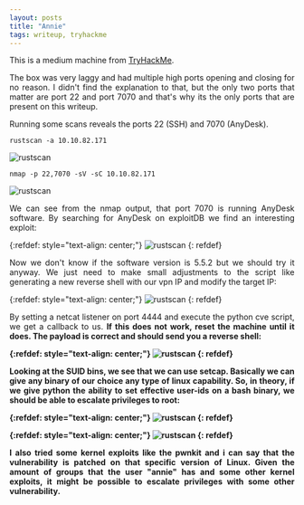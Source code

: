 ```yaml
---
layout: posts
title: "Annie"
tags: writeup, tryhackme
---
```


This is a medium machine from [TryHackMe](https://tryhackme.com/room/annie).

<p style='text-align: justify;'>
The box was very laggy and had multiple high ports opening and closing for no reason. I didn't find the explanation to that, but the only two ports that matter are port 22 and port 7070 and that's why its the only ports that are present on this writeup.

Running some scans reveals the ports 22 (SSH) and 7070 (AnyDesk).

</p>

```rustscan -a 10.10.82.171```

![rustscan](/assets/annie/1.png)

```nmap -p 22,7070 -sV -sC 10.10.82.171```

![rustscan](/assets/annie/2.png)

<p style='text-align: justify;'>
We can see from the nmap output, that port 7070 is running AnyDesk software. By searching for AnyDesk on exploitDB we find an interesting exploit:
</p>

{:refdef: style="text-align: center;"}
![rustscan](/assets/annie/3.png)
{: refdef}

<p style='text-align: justify;'>
Now we don't know if the software version is 5.5.2 but we should try it anyway. We just need to make small adjustments to the script like generating a new reverse shell with our vpn IP and modify the target IP:
</p>

{:refdef: style="text-align: center;"}
![rustscan](/assets/annie/4.png)
{: refdef}

<p style='text-align: justify;'>
By setting a netcat listener on port 4444 and execute the python cve script, we get a callback to us. <strong>If this does not work, reset the machine until it does. The payload is correct and should send you a reverse shell<strong>:
</p>

{:refdef: style="text-align: center;"}
![rustscan](/assets/annie/5.png)
{: refdef}

<p style='text-align: justify;'>
Looking at the SUID bins, we see that we can use setcap. Basically we can give any binary of our choice any type of linux capability. So, in theory, if we give python the ability to set effective user-ids on a bash binary, we should be able to escalate privileges to root:
</p>

{:refdef: style="text-align: center;"}
![rustscan](/assets/annie/6.png)
{: refdef}

{:refdef: style="text-align: center;"}
![rustscan](/assets/annie/7.png)
{: refdef}

<p style='text-align: justify;'>
I also tried some kernel exploits like the pwnkit and i can say that the vulnerability is patched on that specific version of Linux. Given the amount of groups that the user "annie" has and some other kernel exploits, it might be possible to escalate privileges with some other vulnerability.
</p>


